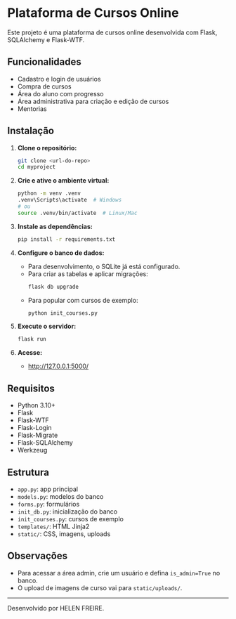 # Plataforma de Cursos Online

Este projeto é uma plataforma de cursos online desenvolvida com Flask, SQLAlchemy e Flask-WTF.

## Funcionalidades
- Cadastro e login de usuários
- Compra de cursos
- Área do aluno com progresso
- Área administrativa para criação e edição de cursos
- Mentorias

## Instalação

1. **Clone o repositório:**
   ```sh
   git clone <url-do-repo>
   cd myproject
   ```

2. **Crie e ative o ambiente virtual:**
   ```sh
   python -m venv .venv
   .venv\Scripts\activate  # Windows
   # ou
   source .venv/bin/activate  # Linux/Mac
   ```

3. **Instale as dependências:**
   ```sh
   pip install -r requirements.txt
   ```

4. **Configure o banco de dados:**
   - Para desenvolvimento, o SQLite já está configurado.
   - Para criar as tabelas e aplicar migrações:
     ```sh
     flask db upgrade
     ```
   - Para popular com cursos de exemplo:
     ```sh
     python init_courses.py
     ```

5. **Execute o servidor:**
   ```sh
   flask run
   ```

6. **Acesse:**
   - http://127.0.0.1:5000/

## Requisitos
- Python 3.10+
- Flask
- Flask-WTF
- Flask-Login
- Flask-Migrate
- Flask-SQLAlchemy
- Werkzeug

## Estrutura
- `app.py`: app principal
- `models.py`: modelos do banco
- `forms.py`: formulários
- `init_db.py`: inicialização do banco
- `init_courses.py`: cursos de exemplo
- `templates/`: HTML Jinja2
- `static/`: CSS, imagens, uploads

## Observações
- Para acessar a área admin, crie um usuário e defina `is_admin=True` no banco.
- O upload de imagens de curso vai para `static/uploads/`.

---

Desenvolvido por HELEN FREIRE. 
